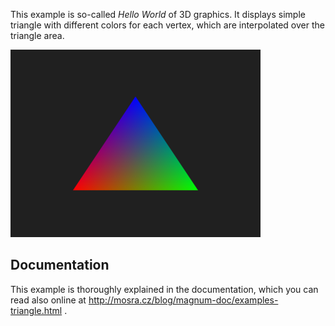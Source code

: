 This example is so-called *Hello World* of 3D graphics. It displays simple
triangle with different colors for each vertex, which are interpolated over
the triangle area.

![Triangle](triangle.png)

Documentation
-------------

This example is thoroughly explained in the documentation, which you can read
also online at http://mosra.cz/blog/magnum-doc/examples-triangle.html .
